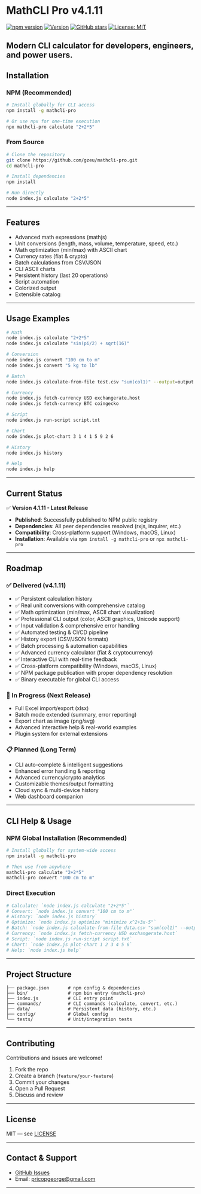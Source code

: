 # MathCLI Pro v4.1.11

[![npm version](https://img.shields.io/npm/v/mathcli-pro.svg)](https://www.npmjs.com/package/mathcli-pro)
[![Version](https://img.shields.io/badge/version-4.1.11-blue.svg)](https://www.npmjs.com/package/mathcli-pro)
[![GitHub stars](https://img.shields.io/github/stars/gzeu/mathcli-pro.svg?style=social)](https://github.com/gzeu/mathcli-pro)
[![License: MIT](https://img.shields.io/badge/License-MIT-yellow.svg)](LICENSE)


**Modern CLI calculator for developers, engineers, and power users.**
---

## Installation

### NPM (Recommended)
```bash
# Install globally for CLI access
npm install -g mathcli-pro

# Or use npx for one-time execution
npx mathcli-pro calculate "2+2*5"
```

### From Source
```bash
# Clone the repository
git clone https://github.com/gzeu/mathcli-pro.git
cd mathcli-pro

# Install dependencies
npm install

# Run directly
node index.js calculate "2+2*5"
```

---

## Features

- Advanced math expressions (mathjs)
- Unit conversions (length, mass, volume, temperature, speed, etc.)
- Math optimization (min/max) with ASCII chart
- Currency rates (fiat & crypto)
- Batch calculations from CSV/JSON
- CLI ASCII charts
- Persistent history (last 20 operations)
- Script automation
- Colorized output
- Extensible catalog

---

## Usage Examples

```bash
# Math
node index.js calculate "2+2*5"
node index.js calculate "sin(pi/2) + sqrt(16)"

# Conversion
node index.js convert "100 cm to m"
node index.js convert "5 kg to lb"

# Batch
node index.js calculate-from-file test.csv "sum(col1)" --output=output.json

# Currency
node index.js fetch-currency USD exchangerate.host
node index.js fetch-currency BTC coingecko

# Script
node index.js run-script script.txt

# Chart
node index.js plot-chart 3 1 4 1 5 9 2 6

# History
node index.js history

# Help
node index.js help
```

---
## Current Status

✅ **Version 4.1.11 - Latest Release**
- **Published**: Successfully published to NPM public registry
- **Dependencies**: All peer dependencies resolved (rxjs, inquirer, etc.)
- **Compatibility**: Cross-platform support (Windows, macOS, Linux)
- **Installation**: Available via `npm install -g mathcli-pro` or `npx mathcli-pro`

---

## Roadmap

### ✅ Delivered (v4.1.11)
- ✅ Persistent calculation history
- ✅ Real unit conversions with comprehensive catalog
- ✅ Math optimization (min/max, ASCII chart visualization)
- ✅ Professional CLI output (color, ASCII graphics, Unicode support)
- ✅ Input validation & comprehensive error handling
- ✅ Automated testing & CI/CD pipeline
- ✅ History export (CSV/JSON formats)
- ✅ Batch processing & automation capabilities
- ✅ Advanced currency calculator (fiat & cryptocurrency)
- ✅ Interactive CLI with real-time feedback
- ✅ Cross-platform compatibility (Windows, macOS, Linux)
- ✅ NPM package publication with proper dependency resolution
- ✅ Binary executable for global CLI access

### 🚧 In Progress (Next Release)
- Full Excel import/export (xlsx)
- Batch mode extended (summary, error reporting)
- Export chart as image (png/svg)
- Advanced interactive help & real-world examples
- Plugin system for external extensions

### 📋 Planned (Long Term)
- CLI auto-complete & intelligent suggestions
- Enhanced error handling & reporting
- Advanced currency/crypto analytics
- Customizable themes/output formatting
- Cloud sync & multi-device history
- Web dashboard companion

---


## CLI Help & Usage

### NPM Global Installation (Recommended)
```bash
# Install globally for system-wide access
npm install -g mathcli-pro

# Then use from anywhere
mathcli-pro calculate "2+2*5"
mathcli-pro convert "100 cm to m"
```

### Direct Execution
```bash
# Calculate: `node index.js calculate "2+2*5"`
# Convert: `node index.js convert "100 cm to m"`
# History: `node index.js history`
# Optimize: `node index.js optimize "minimize x^2+3x-5"`
# Batch: `node index.js calculate-from-file data.csv "sum(col1)" --output=results.json`
# Currency: `node index.js fetch-currency USD exchangerate.host`
# Script: `node index.js run-script script.txt`
# Chart: `node index.js plot-chart 1 2 3 4 5 6`
# Help: `node index.js help`
```

---




## Project Structure

```
├── package.json       # npm config & dependencies
├── bin/               # npm bin entry (mathcli-pro)
├── index.js           # CLI entry point
├── commands/          # CLI commands (calculate, convert, etc.)
├── data/              # Persistent data (history, etc.)
├── config/            # Global config
└── tests/             # Unit/integration tests
```

---



## Contributing

Contributions and issues are welcome!
1. Fork the repo
2. Create a branch (`feature/your-feature`)
3. Commit your changes
4. Open a Pull Request
5. Discuss and review

---



## License

MIT — see [LICENSE](LICENSE)

---



## Contact & Support

- [GitHub Issues](https://github.com/gzeu/mathcli-pro/issues)
- Email: pricopgeorge@gmail.com

---
